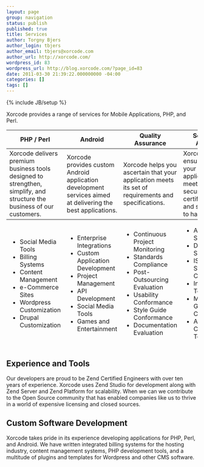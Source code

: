 ```yaml
---
layout: page
group: navigation
status: publish
published: true
title: Services
author: Torgny Bjers
author_login: tbjers
author_email: tbjers@xorcode.com
author_url: http://xorcode.com/
wordpress_id: 83
wordpress_url: http://blog.xorcode.com/?page_id=83
date: 2011-03-30 21:39:22.000000000 -04:00
categories: []
tags: []
---
```


{% include JB/setup %}

Xorcode provides a range of services for Mobile Applications, PHP, and Perl.
<table class="services">
<thead>
<tr>
<th class="php">PHP / Perl</th>
<th class="android">Android</th>
<th class="qa">Quality Assurance</th>
<th class="audits">Security Audits</th>
</tr>
</thead>
<tbody>
<tr>
<td>Xorcode delivers premium business tools designed to strengthen, simplify, and structure the business of our customers.</td>
<td>Xorcode provides custom Android application development services aimed at delivering the best applications.</td>
<td>Xorcode helps you ascertain that your application meets its set of requirements and specifications.</td>
<td>Xorcode ensures that your application meets required security certifications and stands up to hackers.</td>
</tr>
</tbody>
<tfoot>
<tr>
<td>
<ul>
	<li>Social Media Tools</li>
	<li>Billing Systems</li>
	<li>Content Management</li>
	<li>e-Commerce Sites</li>
	<li>Wordpress Customization</li>
	<li>Drupal Customization</li>
</ul>
</td>
<td>
<ul>
	<li>Enterprise Integrations</li>
	<li>Custom Application Development</li>
	<li>Project Management</li>
	<li>API Development</li>
	<li>Social Media Tools</li>
	<li>Games and Entertainment</li>
</ul>
</td>
<td>
<ul>
	<li>Continuous Project Monitoring</li>
	<li>Standards Compliance</li>
	<li>Post-Outsourcing Evaluation</li>
	<li>Usability Conformance</li>
	<li>Style Guide Conformance</li>
	<li>Documentation Evaluation</li>
</ul>
</td>
<td>
<ul>
	<li>Application Security</li>
	<li>Database Security</li>
	<li>ISO Standards Compliance</li>
	<li>Intrusion Testing</li>
	<li>Military Grade Compliance</li>
	<li>Access Control Testing</li>
</ul>
</td>
</tr>
</tfoot>
</table>
<h2>Experience and Tools</h2>
Our developers are proud to be Zend Certified Engineers with over ten years of experience. Xorcode uses Zend Studio for development along with Zend Server and Zend Platform for scalability. When we can we contribute to the Open Source community that has enabled companies like us to thrive in a world of expensive licensing and closed sources.
<h2>Custom Software Development</h2>
Xorcode takes pride in its experience developing applications for PHP, Perl, and Android. We have written integrated billing systems for the hosting industry, content management systems, PHP development tools, and a multitude of plugins and templates for Wordpress and other CMS software.
